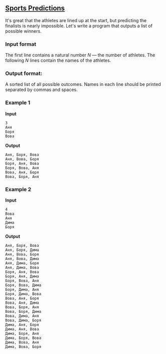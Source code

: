 ## [Sports Predictions](../../../solutions/3.4/34_n.py)

It's great that the athletes are lined up at the start, but predicting the finalists is nearly impossible. Let's write a program that outputs a list of possible winners.

### Input format

The first line contains a natural number $N$ — the number of athletes. The following $N$ lines contain the names of the athletes.

### Output format:

A sorted list of all possible outcomes. Names in each line should be printed separated by commas and spaces.

### Example 1

__Input__
```plaintext
3
Аня
Боря
Вова
```

__Output__
```plaintext
Аня, Боря, Вова
Аня, Вова, Боря
Боря, Аня, Вова
Боря, Вова, Аня
Вова, Аня, Боря
Вова, Боря, Аня
```

### Example 2

__Input__
```plaintext
4
Вова
Аня
Дима
Боря
```

__Output__
```plaintext
Аня, Боря, Вова
Аня, Боря, Дима
Аня, Вова, Боря
Аня, Вова, Дима
Аня, Дима, Боря
Аня, Дима, Вова
Боря, Аня, Вова
Боря, Аня, Дима
Боря, Вова, Аня
Боря, Вова, Дима
Боря, Дима, Аня
Боря, Дима, Вова
Вова, Аня, Боря
Вова, Аня, Дима
Вова, Боря, Аня
Вова, Боря, Дима
Вова, Дима, Аня
Вова, Дима, Боря
Дима, Аня, Боря
Дима, Аня, Вова
Дима, Боря, Аня
Дима, Боря, Вова
Дима, Вова, Аня
Дима, Вова, Боря
```